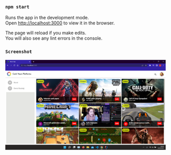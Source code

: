 ### `npm start`

Runs the app in the development mode.\
Open [http://localhost:3000](http://localhost:3000) to view it in the browser.

The page will reload if you make edits.\
You will also see any lint errors in the console.

### `Screenshot`
![alt text](https://github.com/mehmetkekec58/Live-Streaming-Platform/blob/master/Ekran%20G%C3%B6r%C3%BCnt%C3%BCs%C3%BC%20(301).png)


